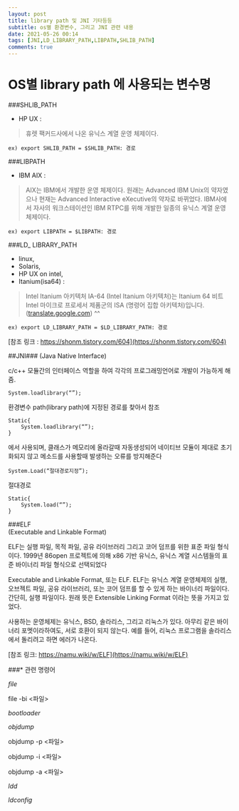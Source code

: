```yaml
---
layout: post
title: library path 및 JNI 기타등등 
subtitle: os별 환경변수, 그리고 JNI 관련 내용
date: 2021-05-26 00:14
tags: [JNI,LD_LIBRARY_PATH,LIBPATH,SHLIB_PATH]
comments: true
---
```


# OS별 library path 에 사용되는 변수명

###SHLIB_PATH

* HP UX :<br> 

> 휴렛 팩커드사에서 나온 유닉스 계열 운영 체제이다.

```
ex) export SHLIB_PATH = $SHLIB_PATH: 경로
```

###LIBPATH


* IBM  AIX :<br> 

>AIX는 IBM에서 개발한 운영 체제이다. 원래는 Advanced IBM Unix의 약자였으나 현재는 Advanced Interactive eXecutive의 약자로 바뀌었다. IBM사에서 자사의 워크스테이션인 IBM RTPC를 위해 개발한 일종의 유닉스 계열 운영 체제이다.

```
ex) export LIBPATH = $LIBPATH: 경로
```

###LD_ LIBRARY_PATH

* linux,<br> 
* Solaris,<br>
* HP UX on intel,<br> 
* Itanium(isa64) : <br>

>Intel Itanium 아키텍처
IA-64 (Intel Itanium 아키텍처)는 Itanium 64 비트 Intel 마이크로 프로세서 제품군의 ISA (명령어 집합 아키텍처)입니다. ([translate.google.com](translate.google.com)) ^^

```
ex) export LD_LIBRARY_PATH = $LD_LIBRARY_PATH: 경로
```

[참조 링크 : https://shonm.tistory.com/604](https://shonm.tistory.com/604) 


##JNI###
(Java Native Interface)

c/c++ 모듈간의 인터페이스 역할을 하여 각각의 프로그래밍언어로 개발이 가능하게 해줌.

```
System.loadlibrary(“”);
```

환경변수 path(library path)에 지정된 경로를 찾아서 참조

```
Static{
	System.loadlibrary(“”);
}
```

에서 사용되며, 클래스가 메모리에 올라갈때 자동생성되어 네이티브 모듈이 제대로 초기화되지 않고  메소드를 사용할때 발생하는 오류를 방지해준다

```
System.Load(“절대경로지정”);
```

절대경로

```
Static{
	System.load(“”);
}
```

###ELF<br>
(Executable and Linkable Format)

ELF는 실행 파일, 목적 파일, 공유 라이브러리 그리고 코어 덤프를 위한 표준 파일 형식이다. 1999년 86open 프로젝트에 의해 x86 기반 유닉스, 유닉스 계열 시스템들의 표준 바이너리 파일 형식으로 선택되었다

Executable and Linkable Format, 또는 ELF. ELF는 유닉스 계열 운영체제의 실행, 오브젝트 파일, 공유 라이브러리, 또는 코어 덤프를 할 수 있게 하는 바이너리 파일이다. 간단히, 실행 파일이다. 원래 뜻은 Extensible Linking Format 이라는 뜻을 가지고 있었다.

사용하는 운영체제는 유닉스, BSD, 솔라리스, 그리고 리눅스가 있다. 아무리 같은 바이너리 포멧이라하여도, 서로 호환이 되지 않는다. 예를 들어, 리눅스 프로그램을 솔라리스에서 돌리려고 하면 에러가 나온다.

[참조 링크: https://namu.wiki/w/ELF](https://namu.wiki/w/ELF)

###* 관련 명령어

_file_

file -bi <파일>

_bootloader_

_objdump_ 

objdump -p <파일>

objdump -i <파일>

objdump -a <파일>

_ldd_

_ldconfig_
